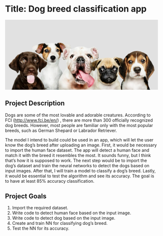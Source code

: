 # Title: Dog breed classification app

![](Dogs.png)

## Project Description 

Dogs are some of the most lovable and adorable creatures. According to FCI (http://www.fci.be/en/) , there are more than 300 officially recognized dog breeds. However, most people are familiar only with the most popular breeds, such as German Shepard or Labrador Retriever. 

The model I intend to build could be used in an app, which will let the user know the dog’s breed after uploading an image. First, it would be necessary to import the human face dataset. The app will detect a human face and match it with the breed it resembles the most. It sounds funny, but I think that’s how it is supposed to work. The next step would be to import the dog’s dataset and train the neural networks to detect the dogs based on input images. After that, I will train a model to classify a dog’s breed. Lastly, it would be essential to test the algorithm and see its accuracy. The goal is to have at least 85% accuracy classification. 

## Project Goals 

1. Import the required dataset.
2. Write code to detect human face based on the input image.
3. Write code to detect dog based on the input image.
4. Create and train NN for classifying dog’s breed. 
5. Test the NN for its accuracy. 
